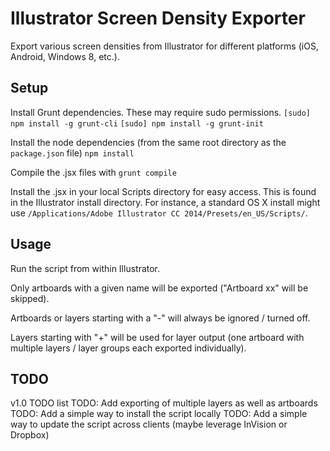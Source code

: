 Illustrator Screen Density Exporter
===================================

Export various screen densities from Illustrator for different platforms (iOS, Android, Windows 8, etc.).


Setup
-----

Install Grunt dependencies.  These may require sudo permissions.
`[sudo] npm install -g grunt-cli`
`[sudo] npm install -g grunt-init`

Install the node dependencies (from the same root directory as the `package.json` file)
`npm install`

Compile the .jsx files with `grunt compile`

Install the .jsx in your local Scripts directory for easy access.  This is found in the Illustrator install directory.  For instance, a standard OS X install might use `/Applications/Adobe Illustrator CC 2014/Presets/en_US/Scripts/`.


Usage
-----

Run the script from within Illustrator.

Only artboards with a given name will be exported ("Artboard xx" will be skipped).

Artboards or layers starting with a "-" will always be ignored / turned off.

Layers starting with "+" will be used for layer output (one artboard with multiple layers / layer groups each exported individually).


TODO
----

v1.0 TODO list
TODO: Add exporting of multiple layers as well as artboards
TODO: Add a simple way to install the script locally
TODO: Add a simple way to update the script across clients (maybe leverage InVision or Dropbox)